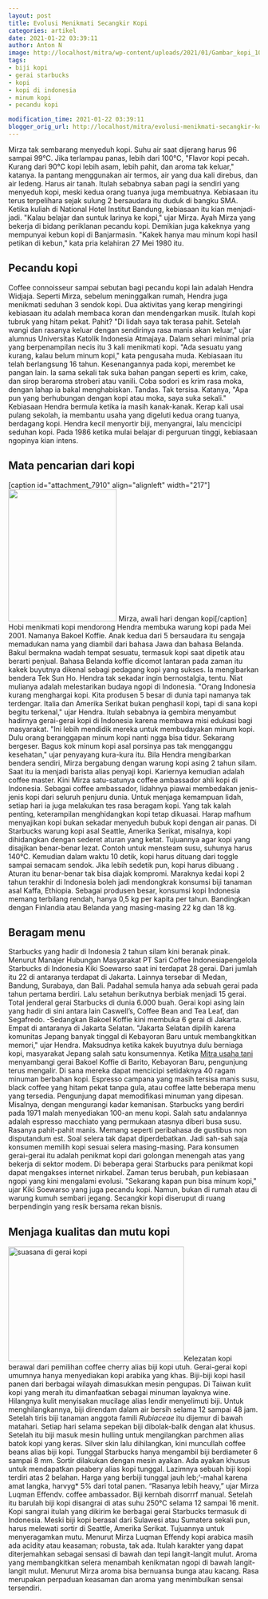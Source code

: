 ```yaml
---
layout: post
title: Evolusi Menikmati Secangkir Kopi
categories: artikel
date: 2021-01-22 03:39:11
author: Anton N
image: http://localhost/mitra/wp-content/uploads/2021/01/Gambar_kopi_1024x640.jpg
tags:
- biji kopi
- gerai starbucks
- kopi
- kopi di indonesia
- minum kopi
- pecandu kopi

modification_time: 2021-01-22 03:39:11
blogger_orig_url: http://localhost/mitra/evolusi-menikmati-secangkir-kopi.html
---
```


Mirza tak sembarang menyeduh kopi. Suhu air saat dijerang harus 96 sampai 99°C. Jika terlampau panas, lebih dari 100°C, "Flavor kopi pecah. Kurang dari 90°C kopi lebih asam, lebih pahit, dan aroma tak keluar," katanya. Ia pantang menggunakan air termos, air yang dua kali direbus, dan air ledeng. Harus air tanah. Itulah sebabnya saban pagi ia sendiri yang menyeduh kopi, meski kedua orang tuanya juga membuatnya.
Kebiasaan itu terus terpelihara sejak sulung 2 bersaudara itu duduk di bangku SMA. Ketika kuliah di National Hotel Institut Bandung, kebiasaan itu kian menjadi-jadi. "Kalau belajar dan suntuk larinya ke kopi," ujar Mirza. Ayah Mirza yang bekerja di bidang periklanan pecandu kopi. Demikian juga kakeknya yang mempunyai kebun kopi di Banjarmasin. "Kakek hanya mau minum kopi hasil petikan di kebun," kata pria kelahiran 27 Mei 1980 itu.
<h2 id="Pecandu">Pecandu kopi</h2>
Coffee connoisseur sampai sebutan bagi pecandu kopi lain adalah Hendra Widjaja. Seperti Mirza, sebelum meninggalkan rumah,
Hendra juga menikmati seduhan 3 sendok kopi. Dua aktivitas yang kerap mengiringi kebiasaan itu adalah membaca koran dan mendengarkan musik. Itulah kopi tubruk yang hitam pekat. Pahit? "Di lidah saya tak terasa pahit. Setelah wangi dan rasanya keluar dengan sendirinya rasa manis akan keluar," ujar alumnus Universitas Katolik Indonesia Atmajaya.
Dalam sehari minimal pria yang berpenampilan necis itu 3 kali menikmati kopi. "Ada sesuatu yang kurang, kalau belum minum kopi," kata pengusaha muda. Kebiasaan itu telah berlangsung 16 tahun. Kesenangannya pada kopi, merembet ke pangan lain. Ia sama sekali tak suka bahan pangan seperti es krim, cake, dan sirop beraroma stroberi atau vanili. Coba sodori es krim rasa moka, dengan lahap ia bakal menghabiskan. Tandas. Tak tersisa.
Katanya, "Apa pun yang berhubungan dengan kopi atau moka, saya suka sekali." Kebiasaan Hendra bermula ketika ia masih kanak-kanak. Kerap kali usai pulang sekolah, ia membantu usaha yang digeluti kedua orang tuanya, berdagang kopi. Hendra kecil menyortir biji, menyangrai, lalu mencicipi seduhan kopi. Pada 1986 ketika mulai belajar di perguruan tinggi, kebiasaan ngopinya kian intens.
<h2 id="pencarian">Mata pencarian dari kopi</h2>
[caption id="attachment_7910" align="alignleft" width="217"]<a href="http://127.0.0.1/mitra/wp-content/uploads/2021/01/Gambar_minum_kopi_631x768.jpg"><img class="wp-image-7910" src="http://127.0.0.1/mitra/wp-content/uploads/2021/01/Gambar_minum_kopi_631x768.jpg" alt="" width="217" height="264" /></a> Mirza, awali hari dengan kopi[/caption]
Hobi menikmati kopi mendorong Hendra membuka warung kopi pada Mei 2001. Namanya Bakoel Koffie. Anak kedua dari 5 bersaudara itu sengaja memadukan nama yang diambil dari bahasa Jawa dan bahasa Belanda. Bakul bermakna wadah tempat sesuatu, termasuk kopi saat dipetik atau berarti penjual. Bahasa Belanda koffie dicomot lantaran pada zaman itu kakek buyutnya dikenal sebagi pedagang kopi yang sukses. Ia mengibarkan bendera Tek Sun Ho.
Hendra tak sekadar ingin bernostalgia, tentu. Niat mulianya adalah melestarikan budaya ngopi di Indonesia. "Orang Indonesia kurang menghargai kopi. Kita produsen 5 besar di dunia tapi namanya tak terdengar. Italia dan Amerika Serikat bukan penghasil kopi, tapi di sana kopi begitu terkenal," ujar Hendra.
Itulah sebabnya ia gembira menyambut hadirnya gerai-gerai kopi di Indonesia karena membawa misi edukasi bagi masyarakat. "Ini lebih mendidik mereka untuk membudayakan minum kopi. Dulu orang beranggapan minum kopi nanti ngga bisa tidur. Sekarang bergeser. Bagus kok minum kopi asal porsinya pas tak mengganggu kesehatan," ujar penyayang kura-kura itu.
Bila Hendra mengibarkan bendera sendiri, Mirza bergabung dengan warung kopi asing 2 tahun silam. Saat itu ia menjadi barista alias penyaji kopi. Kariernya kemudian adalah coffee master. Kini Mirza satu-satunya coffee ambassador ahli kopi di Indonesia. Sebagai coffee ambassador, lidahnya piawai membedakan jenis-jenis kopi dari seluruh penjuru dunia. Untuk menjaga kemampuan lidah, setiap hari ia juga melakukan tes rasa beragam kopi.
Yang tak kalah penting, keterampilan menghidangkan kopi tetap dikuasai. Harap mafhum menyajikan kopi bukan sekadar menyeduh bubuk kopi dengan air panas. Di Starbucks warung kopi asal Seattle, Amerika Serikat, misalnya, kopi dihidangkan dengan sederet aturan yang ketat. Tujuannya agar kopi yang disajikan benar-benar lezat.
Contoh untuk mensteam susu, suhunya harus 140°C. Kemudian dalam waktu 10 detik, kopi harus dituang dari toggle sampai semacam sendok. Jika lebih sedetik pun, kopi harus dibuang . Aturan itu benar-benar tak bisa diajak kompromi.
Maraknya kedai kopi 2 tahun terakhir di Indonesia boleh jadi mendongkrak konsumsi biji tanaman asal Kaffa, Ethiopia. Sebagai produsen besar, konsumsi kopi Indonesia memang terbilang rendah, hanya 0,5 kg per kapita per tahun. Bandingkan dengan Finlandia atau Belanda yang masing-masing 22 kg dan 18 kg.
<h2 id="Beragam">Beragam menu</h2>
Starbucks yang hadir di Indonesia 2 tahun silam kini beranak pinak. Menurut Manajer Hubungan Masyarakat PT Sari Coffee Indonesiapengelola Starbucks di Indonesia Kiki Soewarso saat ini terdapat 28 gerai. Dari jumlah itu 22 di antaranya terdapat di Jakarta. Lainnya tersebar di Medan, Bandung, Surabaya, dan Bali. Padahal semula hanya ada sebuah gerai pada tahun pertama berdiri. Lalu setahun berikutnya berbiak menjadi 15 gerai. Total jenderal gerai Starbucks di dunia 6.000 buah.
Gerai kopi asing lain yang hadir di sini antara lain Caswell’s, Coffee Bean and Tea Leaf, dan Segafredo. -Sedangkan Bakoel Koffie kini membuka 6 gerai di Jakarta. Empat di antaranya di Jakarta Selatan. "Jakarta Selatan dipilih karena komunitas Jepang banyak tinggal di Kebayoran Baru untuk membangkitkan memori," ujar Hendra. Maksudnya ketika kakek buyutnya dulu berniaga kopi, masyarakat Jepang salah satu konsumennya.
Ketika <a href="http://127.0.0.1/mitra">Mitra usaha tani</a> menyambangi gerai Bakoel Koffie di Barito, Kebayoran Baru, pengunjung terus mengalir. Di sana mereka dapat mencicipi setidaknya 40 ragam minuman berbahan kopi. Espresso campana yang masih tersisa manis susu, black coffee yang hitam pekat tanpa gula, atau coffee latte beberapa menu yang tersedia. Pengunjung dapat memodifikasi minuman yang dipesan. Misalnya, dengan mengurangi kadar kemanisan.
Starbucks yang berdiri pada 1971 malah menyediakan 100-an menu kopi. Salah satu andalannya adalah espresso macchiato yang permukaan atasnya diberi busa susu. Rasanya pahit-pahit manis. Memang seperti peribahasa de gustibus non disputandum est. Soal selera tak dapat diperdebatkan. Jadi sah-sah saja konsumen memilih kopi sesuai selera masing-masing.
Para konsumen gerai-gerai itu adalah penikmat kopi dari golongan menengah atas yang bekerja di sektor modem. Di beberapa gerai Starbucks para penikmat kopi dapat mengakses internet nirkabel. Zaman terus berubah, pun kebiasaan ngopi yang kini mengalami evolusi. "Sekarang kapan pun bisa minum kopi," ujar Kiki Soewarso yang juga pecandu kopi. Namun, bukan di rumah atau di warung kumuh sembari jegang. Secangkir kopi diseruput di ruang berpendingin yang resik bersama rekan bisnis.
<h2 id="kualitas">Menjaga kualitas dan mutu kopi</h2>
<a href="http://127.0.0.1/mitra/wp-content/uploads/2021/01/Gambar_minum_kopi1_1024x665.jpg"><img class="alignleft wp-image-7911" src="http://127.0.0.1/mitra/wp-content/uploads/2021/01/Gambar_minum_kopi1_1024x665.jpg" alt="suasana di gerai kopi" width="352" height="229" /></a>Kelezatan kopi berawal dari pemilihan coffee cherry alias biji kopi utuh. Gerai-gerai kopi umumnya hanya menyediakan kopi arabika yang khas. Biji-biji kopi hasil panen dari berbagai wilayah dimasukkan mesin pengupas. Di Taiwan kulit kopi yang merah itu dimanfaatkan sebagai minuman layaknya wine.
Hilangnya kulit menyisakan mucilage alias lendir menyelimuti biji. Untuk menghilangkannya, biji direndam dalam air bersih selama 12 sampai 48 jam.
Setelah tiris biji tanaman anggota famili <i>Rubiaceae</i> itu dijemur di bawah matahari. Setiap hari selama sepekan biji dibolak-balik dengan alat khusus. Setelah itu biji masuk mesin hulling untuk mengilangkan parchmen alias batok kopi yang keras. Silver skin lalu dihilangkan, kini muncullah coffee beans alias biji kopi.
Tunggal
Starbucks hanya mengambil biji berdiameter 6 sampai 8 mm. Sortir dilakukan dengan mesin ayakan. Ada ayakan khusus untuk mendapatkan peabery alias kopi tunggal. Lazimnya sebuah biji kopi terdiri atas 2 belahan. Harga yang berbiji tunggal jauh leb;‘-mahal karena amat langka, harvyg* 5% dari total panen. “Rasanya lebih heavy,” ujar Mirza Luqman Effendv. coffee ambassador.
Biji kernbah disorrrf manual. Setelah itu barulah biji kopi disangrai di atas suhu 250°C selama 12 sampai 16 menit. Kopi sangrai itulah yang dikirim ke berbagai gerai Starbucks termasuk di Indonesia. Meski biji kopi berasal dari Sulawesi atau Sumatera sekali pun, harus melewati sortir di Seattle, Amerika Serikat. Tujuannya untuk menyeragamkan mutu.
Menurut Mirza Luqman Effendy kopi arabica masih ada acidity atau keasaman; robusta, tak ada. Itulah karakter yang dapat diterjemahkan sebagai sensasi di bawah dan tepi langit-langit mulut. Aroma yang membangkitkan selera menambah kenikmatan ngopi di bawah langit-langit mulut. Menurut Mirza aroma bisa bernuansa bunga atau kacang. Rasa merupakan perpaduan keasaman dan aroma yang menimbulkan sensai tersendiri.
